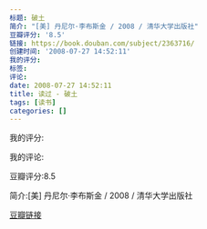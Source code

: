 ```yaml
---
标题: 破土
简介: "[美] 丹尼尔·李布斯金 / 2008 / 清华大学出版社"
豆瓣评分: '8.5'
链接: https://book.douban.com/subject/2363716/
创建时间: '2008-07-27 14:52:11'
我的评分:
标签:
评论:
date: 2008-07-27 14:52:11
title: 读过 - 破土
tags: [读书]
categories: []
---
```


我的评分:

我的评论:

豆瓣评分:8.5

简介:[美] 丹尼尔·李布斯金 / 2008 / 清华大学出版社

[豆瓣链接](https://book.douban.com/subject/2363716/)

